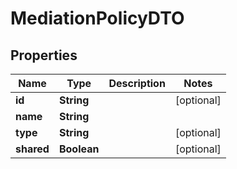 

# MediationPolicyDTO

## Properties

Name | Type | Description | Notes
------------ | ------------- | ------------- | -------------
**id** | **String** |  |  [optional]
**name** | **String** |  | 
**type** | **String** |  |  [optional]
**shared** | **Boolean** |  |  [optional]




